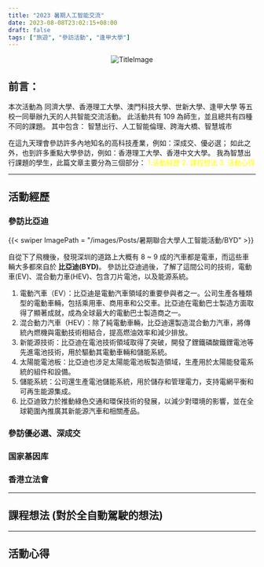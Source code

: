 ```yaml
---
title: "2023 暑期人工智能交流"
date: 2023-08-08T23:02:15+08:00
draft: false
tags: ["旅遊", "參訪活動", "逢甲大學"]
---
```


<center> 

![TitleImage](/images/Posts/暑期聯合大學人工智能活動/TItleImage.jpg)

</center>


## 前言：

本次活動為 同濟大學、香港理工大學、澳門科技大學、世新大學、逢甲大學 等五校一同舉辦九天的人共智能交流活動。
此活動共有 109 為師生，並且總共有四種不同的課題。
其中包含： <span class="light">智慧出行、人工智能倫理、跨海大橋、智慧城市</span>



在這九天理會參訪許多內地知名的高科技產業，例如：深成交、優必選；
如此之外，也到許多重點大學參訪，例如：香港理工大學、香港中文大學。
我為智慧出行課題的學生，此篇文章主要分為三個部分：
<font color="yellow">1.活動經歷 2. 課程想法 3. 活動心得</font>

---

## 活動經歷

### <span class="info">參訪比亞迪</span>

{{< swiper ImagePath = "/images/Posts/暑期聯合大學人工智能活動/BYD" >}}

自從下了飛機後，發現深圳的道路上大概有 8 ~ 9 成的汽車都是電車，而這些車輛大多都來自於 **比亞迪(BYD)**。
參訪比亞迪過後，了解了這間公司的技術，電動車(EV)、混合動力車(HEV)、包含刀片電池，以及能源系統。

1. 電動汽車（EV）：比亞迪是電動汽車領域的重要參與者之一。公司生產各種類型的電動車輛，包括乘用車、商用車和公交車。比亞迪在電動巴士製造方面取得了顯著成就，成為全球最大的電動巴士製造商之一。
2. 混合動力汽車（HEV）：除了純電動車輛，比亞迪還製造混合動力汽車，將傳統內燃機與電動技術相結合，提高燃油效率和減少排放。
3. 新能源技術：比亞迪在電池技術領域取得了突破，開發了鋰鐵磷酸鐵鋰電池等先進電池技術，用於驅動其電動車輛和儲能系統。
4. 太陽能電池板：比亞迪也涉足太陽能電池板製造領域，生產用於太陽能發電系統的組件和設備。
5. 儲能系統：公司還生產電池儲能系統，用於儲存和管理電力，支持電網平衡和可再生能源集成。
6. 比亞迪致力於推動綠色交通和環保技術的發展，以減少對環境的影響，並在全球範圍內推廣其新能源汽車和相關產品。

### <span class="info">參訪優必選、深成交</span>

### <span class="info">国家基因库</span>


### <span class="info">香港立法會</span>


---

## 課程想法 (對於全自動駕駛的想法)


---

## 活動心得